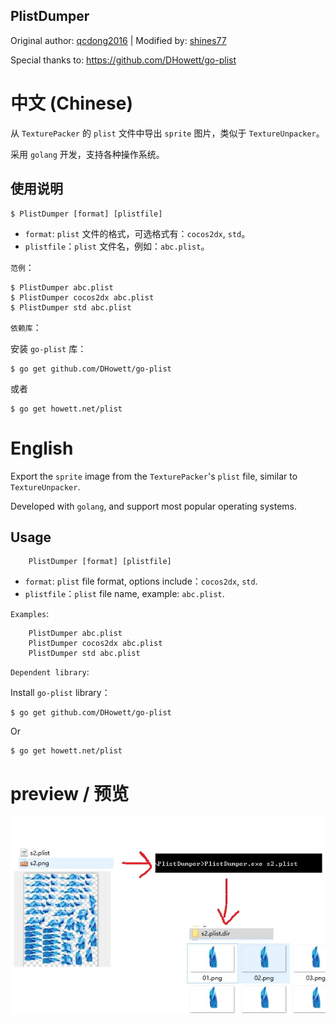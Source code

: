 
PlistDumper
--------------

Original author: [qcdong2016](https://github.com/qcdong2016/PlistDumper) | Modified by: [shines77](https://github.com/shines77/PlistDumper)

Special thanks to: https://github.com/DHowett/go-plist

# 中文 (Chinese)

从 `TexturePacker` 的 `plist` 文件中导出 `sprite` 图片，类似于 `TextureUnpacker`。

采用 `golang` 开发，支持各种操作系统。

## 使用说明

```
$ PlistDumper [format] [plistfile]
```

* `format`: `plist` 文件的格式，可选格式有：`cocos2dx`, `std`。
* `plistfile`：`plist` 文件名，例如：`abc.plist`。

`范例`：

```
$ PlistDumper abc.plist
$ PlistDumper cocos2dx abc.plist
$ PlistDumper std abc.plist
```

`依赖库`：

安装 `go-plist` 库：

```
$ go get github.com/DHowett/go-plist
```
或者
```
$ go get howett.net/plist
```

# English

Export the `sprite` image from the `TexturePacker`'s  `plist` file, similar to `TextureUnpacker`.

Developed with `golang`, and support most popular operating systems.

## Usage

```
    PlistDumper [format] [plistfile]
```

* `format`: `plist` file format, options include：`cocos2dx`, `std`.
* `plistfile`：`plist` file name, example: `abc.plist`.

`Examples`:

```
    PlistDumper abc.plist
    PlistDumper cocos2dx abc.plist
    PlistDumper std abc.plist
```

`Dependent library`:

Install `go-plist` library：

```
$ go get github.com/DHowett/go-plist
```
Or
```
$ go get howett.net/plist
```

# preview / 预览

![preview](./preview.jpg)

